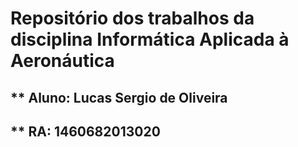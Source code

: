 #  Repositório dos trabalhos da disciplina Informática Aplicada à Aeronáutica 
##  ** Aluno: Lucas Sergio de Oliveira
##  ** RA: 1460682013020